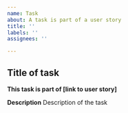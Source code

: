 ```yaml
---
name: Task
about: A task is part of a user story
title: ''
labels: ''
assignees: ''

---
```


## Title of task
**This task is part of [link to user story]**

**Description**
Description of the task
